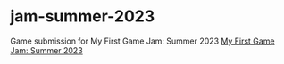 # jam-summer-2023
Game submission for My First Game Jam: Summer 2023
[My First Game Jam: Summer 2023](https://itch.io/jam/my-first-game-jam-summer-2023)
